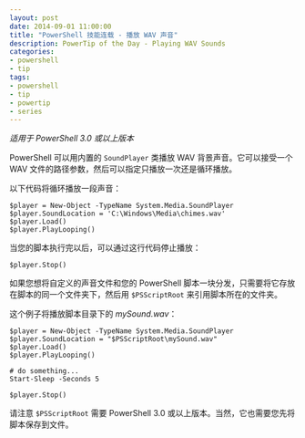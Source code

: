 ```yaml
---
layout: post
date: 2014-09-01 11:00:00
title: "PowerShell 技能连载 - 播放 WAV 声音"
description: PowerTip of the Day - Playing WAV Sounds
categories:
- powershell
- tip
tags:
- powershell
- tip
- powertip
- series
---
```

_适用于 PowerShell 3.0 或以上版本_

PowerShell 可以用内置的 `SoundPlayer` 类播放 WAV 背景声音。它可以接受一个 WAV 文件的路径参数，然后可以指定只播放一次还是循环播放。

以下代码将循环播放一段声音：

    $player = New-Object -TypeName System.Media.SoundPlayer
    $player.SoundLocation = 'C:\Windows\Media\chimes.wav'
    $player.Load()
    $player.PlayLooping()

当您的脚本执行完以后，可以通过这行代码停止播放：

    $player.Stop()

如果您想将自定义的声音文件和您的 PowerShell 脚本一块分发，只需要将它存放在脚本的同一个文件夹下，然后用 `$PSScriptRoot` 来引用脚本所在的文件夹。

这个例子将播放脚本目录下的 _mySound.wav_：

    $player = New-Object -TypeName System.Media.SoundPlayer
    $player.SoundLocation = "$PSScriptRoot\mySound.wav"
    $player.Load()
    $player.PlayLooping()
    
    # do something...
    Start-Sleep -Seconds 5
    
    $player.Stop() 

请注意 `$PSScriptRoot` 需要 PowerShell 3.0 或以上版本。当然，它也需要您先将脚本保存到文件。

<!--本文国际来源：[Playing WAV Sounds](http://community.idera.com/powershell/powertips/b/tips/posts/playing-wav-sounds)-->
